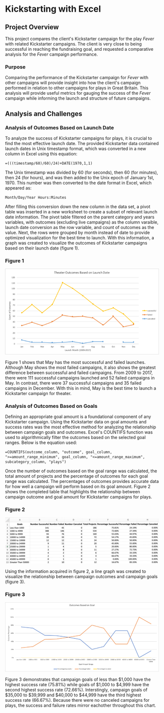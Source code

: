 # Kickstarting with Excel

## Project Overview
This project compares the client's Kickstarter campaign for the play *Fever* with related Kickstarter campaigns. The client is very close to being successful in reaching the fundraising goal, and requested a comparative analysis for the *Fever* campaign performance.

### Purpose
Comparing the performance of the Kickstarter campaign for *Fever* with other campaigns will provide insight into how the client's campaign performed in relation to other campaigns for plays in Great Britain. This analysis will provide useful metrics for gauging the success of the *Fever* campaign while informing the launch and structure of future campaigns. 

## Analysis and Challenges

### Analysis of Outcomes Based on Launch Date
To analyze the success of Kickstarter campaigns for plays, it is crucial to find the most effective launch date. The provided Kickstarter data contained launch dates in Unix timestamp format, which was converted in a new column in Excel using this equation:
```
=(((timestamp/60)/60)/24)+DATE(1970,1,1)
```
The Unix timestamp was divided by 60 (for seconds), then 60 (for minutes), then 24 (for hours), and was then added to the Unix epoch of January 1st, 1970. This number was then converted to the date format in Excel, which appeared as:
```
Month/Day/Year Hours:Minutes
```
After filling this conversion down the new column in the data set, a pivot table was inserted in a new worksheet to create a subset of relevant launch date information. The pivot table filtered on the parent category and years variables, with outcomes (excluding live campaigns) as the column varaible, launch date conversion as the row variable, and count of outcomes as the value. Next, the rows were grouped by month instead of date to provide optimized visualization for the best time to launch. With this information, a graph was created to visualize the outcomes of Kickstarter campaigns based on their launch date (figure 1).

### Figure 1
![](Resources/Theater_Outcomes_vs_Launch.png)

Figure 1 shows that May has the most successful and failed launches. Although May shows the most failed campaigns, it also shows the greatest difference between successful and failed campaigns. From 2009 to 2017, there were 111 successful campaigns launched and 52 failed campaigns in May. In contrast, there were 37 successful campaigns and 35 failed campaigns in December. With this in mind, May is the best time to launch a Kickstarter campaign for theater. 

### Analysis of Outcomes Based on Goals
Defining an appropriate goal amount is a foundational component of any Kickstarter campaign. Using the Kickstarter data on goal amounts and success rates was the most effective method for analyzing the relationship between campaign goals and outcomes. Excel's COUNTIFS function was used to algorithmically filter the outcomes based on the selected goal ranges. Below is the equation used:
```
=COUNTIFS(outcome_column, "outcome", goal_column, ">=amount_range_minimum", goal_column, "<=amount_range_maximum", subcategory_column, "plays")
```
Once the number of outcomes based on the goal range was calculated, the total amount of projects and the percentage of outcomes for each goal range was calculated. The percentages of outcomes provides accurate data for how well a campaign will perform based on its goal amount. Figure 2 shows the completed table that highlights the relationship between campaign outcome and goal amount for Kickstarter campaigns for plays. 

### Figure 2
![](Resources/Descriptive_Goal_Statistics.png)

Using the information acquired in figure 2, a line graph was created to visualize the relationship between campaign outcomes and campaign goals (figure 3).

### Figure 3
![](Resources/Outcomes_vs_Goals.png)

Figure 3 demonstrates that campaign goals of less than $1,000 have the highest success rate (75.81%) while goals of $1,000 to $4,999 have the second highest success rate (72.66%). Interstingly, campaign goals of $35,000 to $39,999 and $40,000 to $44,999 have the third highest success rate (66.67%). Because there were no canceled campaigns for plays, the success and failure rates mirror eachother throughout this chart. 
